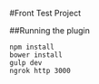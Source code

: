 #Front Test Project

##Running the plugin

```
npm install
bower install
gulp dev
ngrok http 3000
```